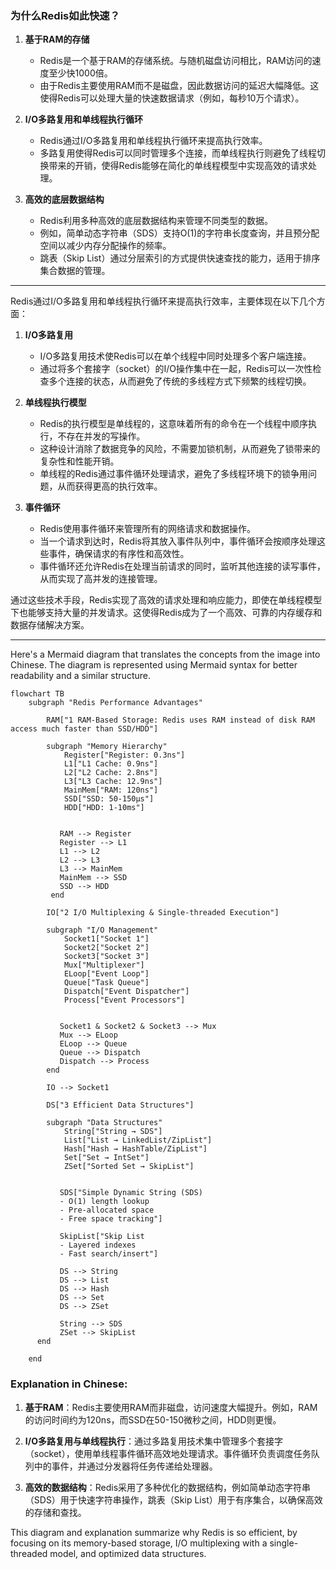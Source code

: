 ### 为什么Redis如此快速？

1. **基于RAM的存储**
   - Redis是一个基于RAM的存储系统。与随机磁盘访问相比，RAM访问的速度至少快1000倍。
   - 由于Redis主要使用RAM而不是磁盘，因此数据访问的延迟大幅降低。这使得Redis可以处理大量的快速数据请求（例如，每秒10万个请求）。

2. **I/O多路复用和单线程执行循环**
   - Redis通过I/O多路复用和单线程执行循环来提高执行效率。
   - 多路复用使得Redis可以同时管理多个连接，而单线程执行则避免了线程切换带来的开销，使得Redis能够在简化的单线程模型中实现高效的请求处理。

3. **高效的底层数据结构**
   - Redis利用多种高效的底层数据结构来管理不同类型的数据。
   - 例如，简单动态字符串（SDS）支持O(1)的字符串长度查询，并且预分配空间以减少内存分配操作的频率。
   - 跳表（Skip List）通过分层索引的方式提供快速查找的能力，适用于排序集合数据的管理。

---

Redis通过I/O多路复用和单线程执行循环来提高执行效率，主要体现在以下几个方面：

1. **I/O多路复用**
   - I/O多路复用技术使Redis可以在单个线程中同时处理多个客户端连接。
   - 通过将多个套接字（socket）的I/O操作集中在一起，Redis可以一次性检查多个连接的状态，从而避免了传统的多线程方式下频繁的线程切换。

2. **单线程执行模型**
   - Redis的执行模型是单线程的，这意味着所有的命令在一个线程中顺序执行，不存在并发的写操作。
   - 这种设计消除了数据竞争的风险，不需要加锁机制，从而避免了锁带来的复杂性和性能开销。
   - 单线程的Redis通过事件循环处理请求，避免了多线程环境下的锁争用问题，从而获得更高的执行效率。

3. **事件循环**
   - Redis使用事件循环来管理所有的网络请求和数据操作。
   - 当一个请求到达时，Redis将其放入事件队列中，事件循环会按顺序处理这些事件，确保请求的有序性和高效性。
   - 事件循环还允许Redis在处理当前请求的同时，监听其他连接的读写事件，从而实现了高并发的连接管理。

通过这些技术手段，Redis实现了高效的请求处理和响应能力，即使在单线程模型下也能够支持大量的并发请求。这使得Redis成为了一个高效、可靠的内存缓存和数据存储解决方案。

---

Here's a Mermaid diagram that translates the concepts from the image into Chinese. The diagram is represented using Mermaid syntax for better readability and a similar structure.

```mermaid
flowchart TB
    subgraph "Redis Performance Advantages"

        RAM["1 RAM-Based Storage: Redis uses RAM instead of disk RAM access much faster than SSD/HDD"]

        subgraph "Memory Hierarchy"
            Register["Register: 0.3ns"]
            L1["L1 Cache: 0.9ns"]
            L2["L2 Cache: 2.8ns"]
            L3["L3 Cache: 12.9ns"]
            MainMem["RAM: 120ns"]
            SSD["SSD: 50-150μs"]
            HDD["HDD: 1-10ms"]
        

           RAM --> Register
           Register --> L1
           L1 --> L2
           L2 --> L3
           L3 --> MainMem
           MainMem --> SSD
           SSD --> HDD
         end
 
        IO["2 I/O Multiplexing & Single-threaded Execution"]
        
        subgraph "I/O Management"
            Socket1["Socket 1"]
            Socket2["Socket 2"]
            Socket3["Socket 3"]
            Mux["Multiplexer"]
            ELoop["Event Loop"]
            Queue["Task Queue"]
            Dispatch["Event Dispatcher"]
            Process["Event Processors"]
        
        
           Socket1 & Socket2 & Socket3 --> Mux
           Mux --> ELoop
           ELoop --> Queue
           Queue --> Dispatch
           Dispatch --> Process
        end

        IO --> Socket1

        DS["3 Efficient Data Structures"]
        
        subgraph "Data Structures"
            String["String → SDS"]
            List["List → LinkedList/ZipList"]
            Hash["Hash → HashTable/ZipList"]
            Set["Set → IntSet"]
            ZSet["Sorted Set → SkipList"]
        

           SDS["Simple Dynamic String (SDS)
           - O(1) length lookup
           - Pre-allocated space
           - Free space tracking"]
   
           SkipList["Skip List
           - Layered indexes
           - Fast search/insert"]
   
           DS --> String
           DS --> List
           DS --> Hash
           DS --> Set
           DS --> ZSet
           
           String --> SDS
           ZSet --> SkipList
      end

    end
```

### Explanation in Chinese:

1. **基于RAM**：Redis主要使用RAM而非磁盘，访问速度大幅提升。例如，RAM的访问时间约为120ns，而SSD在50-150微秒之间，HDD则更慢。
   
2. **I/O多路复用与单线程执行**：通过多路复用技术集中管理多个套接字（socket），使用单线程事件循环高效地处理请求。事件循环负责调度任务队列中的事件，并通过分发器将任务传递给处理器。
   
3. **高效的数据结构**：Redis采用了多种优化的数据结构，例如简单动态字符串（SDS）用于快速字符串操作，跳表（Skip List）用于有序集合，以确保高效的存储和查找。

This diagram and explanation summarize why Redis is so efficient, by focusing on its memory-based storage, I/O multiplexing with a single-threaded model, and optimized data structures.
